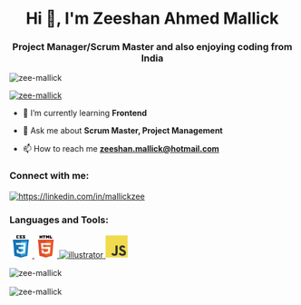 <h1 align="center">Hi 👋, I'm Zeeshan Ahmed Mallick</h1>
<h3 align="center">Project Manager/Scrum Master and also enjoying coding from India</h3>

<p align="left"> <img src="https://komarev.com/ghpvc/?username=zee-mallick&label=Profile%20views&color=0e75b6&style=flat" alt="zee-mallick" /> </p>

<p align="left"> <a href="https://github.com/ryo-ma/github-profile-trophy"><img src="https://github-profile-trophy.vercel.app/?username=zee-mallick" alt="zee-mallick" /></a> </p>

- 🌱 I’m currently learning **Frontend**

- 💬 Ask me about **Scrum Master, Project Management**

- 📫 How to reach me **zeeshan.mallick@hotmail.com**

<h3 align="left">Connect with me:</h3>
<p align="left">
<a href="https://linkedin.com/in/https://linkedin.com/in/mallickzee" target="blank"><img align="center" src="https://raw.githubusercontent.com/rahuldkjain/github-profile-readme-generator/master/src/images/icons/Social/linked-in-alt.svg" alt="https://linkedin.com/in/mallickzee" height="30" width="40" /></a>
</p>

<h3 align="left">Languages and Tools:</h3>
<p align="left"> <a href="https://www.w3schools.com/css/" target="_blank" rel="noreferrer"> <img src="https://raw.githubusercontent.com/devicons/devicon/master/icons/css3/css3-original-wordmark.svg" alt="css3" width="40" height="40"/> </a> <a href="https://www.w3.org/html/" target="_blank" rel="noreferrer"> <img src="https://raw.githubusercontent.com/devicons/devicon/master/icons/html5/html5-original-wordmark.svg" alt="html5" width="40" height="40"/> </a> <a href="https://www.adobe.com/in/products/illustrator.html" target="_blank" rel="noreferrer"> <img src="https://www.vectorlogo.zone/logos/adobe_illustrator/adobe_illustrator-icon.svg" alt="illustrator" width="40" height="40"/> </a> <a href="https://developer.mozilla.org/en-US/docs/Web/JavaScript" target="_blank" rel="noreferrer"> <img src="https://raw.githubusercontent.com/devicons/devicon/master/icons/javascript/javascript-original.svg" alt="javascript" width="40" height="40"/> </a> </p>

<p><img align="center" src="https://github-readme-stats.vercel.app/api/top-langs?username=zee-mallick&show_icons=true&locale=en&layout=compact" alt="zee-mallick" /></p>

<p><img align="center" src="https://github-readme-streak-stats.herokuapp.com/?user=zee-mallick&" alt="zee-mallick" /></p>

